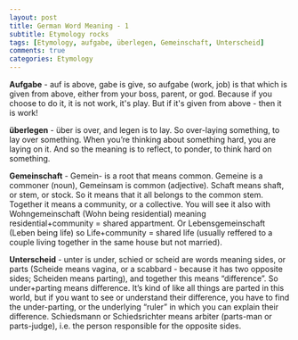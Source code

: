 ```yaml
---
layout: post
title: German Word Meaning - 1
subtitle: Etymology rocks
tags: [Etymology, aufgabe, überlegen, Gemeinschaft, Unterscheid]
comments: true
categories: Etymology
---
```


**Aufgabe** - auf is above, gabe is give, so aufgabe (work, job) is that which is given from above, either from your boss, parent, or god. Because if you choose to do it, it is not work, it's play. But if it's given from above - then it is work!

**überlegen** - über is over, and legen is to lay. So over-laying something, to lay over something. When you’re thinking about something hard, you are laying on it. And so the meaning is to reflect, to ponder, to think hard on something. 

**Gemeinschaft** - Gemein- is a root that means common. Gemeine is a commoner (noun), Gemeinsam is common (adjective). Schaft means shaft, or stem, or stock. So it means that it all belongs to the common stem. Together it means a community, or a collective. You will see it also with Wohngemeinschaft (Wohn being residential) meaning residential+community = shared appartment. Or Lebensgemeinschaft (Leben being life) so Life+community = shared life (usually reffered to a couple living together in the same house but not married). 

**Unterscheid** - unter is under, schied or scheid are words meaning sides, or parts (Scheide means vagina, or a scabbard - because it has two opposite sides; Scheiden means parting), and together this means “difference”. So under+parting means difference. It’s kind of like all things are parted in this world, but if you want to see or understand their difference, you have to find the under-parting, or the underlying “ruler” in which you can explain their difference. Schiedsmann or Schiedsrichter means arbiter (parts-man or parts-judge), i.e. the person responsible for the opposite sides. 